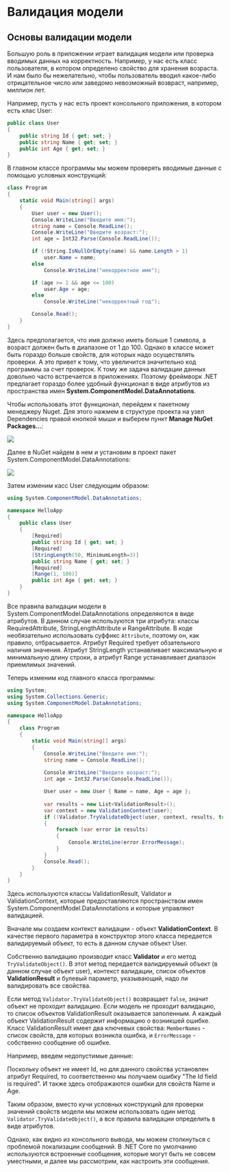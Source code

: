 # Валидация модели

## Основы валидации модели

Большую роль в приложении играет валидация модели или проверка вводимых данных на корректность. Например, у нас есть класс пользователя, 
в котором определено свойство для хранения возраста. И нам было бы нежелательно, чтобы пользователь вводил какое-либо отрицательное число или заведомо невозможный возвраст, 
например, миллион лет.

Например, пусть у нас есть проект консольного приложения, в котором есть клас User:

```cs
public class User
{
    public string Id { get; set; }
    public string Name { get; set; }
    public int Age { get; set; }
}
```

В главном классе программы мы можем проверять вводимые данные с помощью условных конструкций:

```cs
class Program
{
    static void Main(string[] args)
    {
        User user = new User();
        Console.WriteLine("Введите имя:");
        string name = Console.ReadLine();
        Console.WriteLine("Введите возраст:");
        int age = Int32.Parse(Console.ReadLine());

        if (!String.IsNullOrEmpty(name) && name.Length > 1)
            user.Name = name;
        else
            Console.WriteLine("некорректное имя");

        if (age >= 1 && age <= 100)
            user.Age = age;
        else
            Console.WriteLine("некорректный год");

        Console.Read();
    }
}
```

Здесь предполагается, что имя должно иметь больше 1 символа, а возраст должен быть в диапазоне от 1 до 100. Однако в классе может быть гораздо больше 
свойств, для которых надо осуществлять проверки. А это привет к тому, что увеличится значительно код программы за счет проверок. К тому же 
задача валидации данных довольно часто встречается в приложениях. Поэтому фреймворк .NET предлагает гораздо более удобный функционал 
в виде атрибутов из пространства имен **System.ComponentModel.DataAnnotations**.

Чтобы использовать этот функционал, перейдем к пакетному менеджеру Nuget. Для этого нажмем в структуре проекта на узел Dependencies правой кнопкой мыши и 
выберем пункт **Manage NuGet Packages...**:

![](https://metanit.com/web/javascript/./pics/26.6.png)

Далее в NuGet найдем в нем и установим в проект пакет System.ComponentModel.DataAnnotations:

![](https://metanit.com/web/javascript/./pics/26.1.png)

Затем изменим касс User следующим образом:

```cs
using System.ComponentModel.DataAnnotations;

namespace HelloApp
{
    public class User
    {
        [Required]
        public string Id { get; set; }
        [Required]
        [StringLength(50, MinimumLength=3)]
        public string Name { get; set; }
        [Required]
        [Range(1, 100)]
        public int Age { get; set; }
    }
}
```

Все правила валидации модели в System.ComponentModel.DataAnnotations определяются в виде атрибутов. В данном случае используются три атрибута: 
классы RequiredAttribute, StringLengthAttribute и RangeAttribute. В коде необязательно использовать суффикс `Attribute`, поэтому он, 
как правило, отбрасывается. Атрибут Required требует обзательного наличия значения. Атрибут StringLength устанавливает максимальную и минимальную длину строки, 
а атрибут Range устанавливает диапазон приемлимых значений.

Теперь изменим код главного класса программы:

```cs
using System;
using System.Collections.Generic;
using System.ComponentModel.DataAnnotations;

namespace HelloApp
{
    class Program
    {
        static void Main(string[] args)
        {
            Console.WriteLine("Введите имя:");
            string name = Console.ReadLine();
            
            Console.WriteLine("Введите возраст:");
            int age = Int32.Parse(Console.ReadLine());

            User user = new User { Name = name, Age = age };
            
            var results = new List<ValidationResult>();
            var context = new ValidationContext(user);
            if (!Validator.TryValidateObject(user, context, results, true))
            {
                foreach (var error in results)
                {
                    Console.WriteLine(error.ErrorMessage);
                }
            }
            Console.Read();
        }
    }
}
```

Здесь используются классы ValidationResult, Validator и ValidationContext, которые предоставляются пространством имен System.ComponentModel.DataAnnotations 
и которые управляют валидацией.

Вначале мы создаем контекст валидации - объект **ValidationContext**. В качестве первого параметра в конструктор этого класса 
передается валидируемый объект, то есть в данном случае объект User.

Собственно валидацию производит класс **Validator** и его метод `TryValidateObject()`. В этот метод передается 
валидируемый объект (в данном случае объект user), контекст валидации, список объектов **ValidationResult** и булевый параметр, 
указывающий, надо ли валидировать все свойства.

Если метод `Validator.TryValidateObject()` возвращает `false`, значит объект не проходит валидацию. Если модель не проходит валидацию, 
то список объектов ValidationResult оказывается заполенным. А каждый объект ValidationResult содержит информацию о возникшей ошибке. Класс ValidationResult 
имеет два ключевых свойства: `MemberNames` - список свойств, для которых возникла ошибка, и `ErrorMessage` - собственно сообщение об ошибке.

Например, введем недопустимые данные:

Поскольку объект не имеет Id, но для данного свойства установлен атрибут Required, то соответственно мы получаем ошибку "The Id field is required". И также 
здесь отображаются ошибки для свойств Name и Age.

Таким образом, вместо кучи условных конструкций для проверки значений свойств модели мы можем использовать один метод `Validator.TryValidateObject()`, 
а все правила валидации определить в виде атрибутов.

Однако, как видно из консольного вывода, мы можем столкнуться с проблемой локализации сообщений. В .NET Core по умолчанию используются встроенные сообщения, которые могут 
быть не совсем уместными, и далее мы рассмотрим, как настроить эти сообщения.

